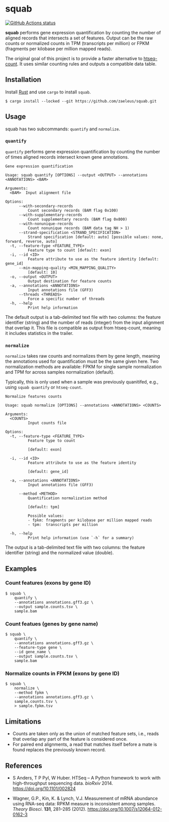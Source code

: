 # squab

[![GitHub Actions status](https://github.com/zaeleus/squab/workflows/CI/badge.svg)](https://github.com/zaeleus/squab/actions)

**squab** performs gene expression quantification by counting the number of
aligned records that intersects a set of features. Output can be the raw counts
or normalized counts in TPM (transcripts per million) or FPKM (fragments per
kilobase per million mapped reads).

The original goal of this project is to provide a faster alternative to
[htseq-count]. It uses similar counting rules and outputs a compatible data
table.

[htseq-count]: https://htseq.readthedocs.io/en/master/count.html

## Installation

Install [Rust] and use `cargo` to install `squab`.

```
$ cargo install --locked --git https://github.com/zaeleus/squab.git
```

[Rust]: https://www.rust-lang.org/tools/install


## Usage

squab has two subcommands: `quantify` and `normalize`.

### `quantify`

`quantify` performs gene expression quantification by counting the number of
times aligned records intersect known gene annotations.

```
Gene expression quantification

Usage: squab quantify [OPTIONS] --output <OUTPUT> --annotations <ANNOTATIONS> <BAM>

Arguments:
  <BAM>  Input alignment file

Options:
      --with-secondary-records
          Count secondary records (BAM flag 0x100)
      --with-supplementary-records
          Count supplementary records (BAM flag 0x800)
      --with-nonunique-records
          Count nonunique records (BAM data tag NH > 1)
      --strand-specification <STRAND_SPECIFICATION>
          Strand specification [default: auto] [possible values: none, forward, reverse, auto]
  -t, --feature-type <FEATURE_TYPE>
          Feature type to count [default: exon]
  -i, --id <ID>
          Feature attribute to use as the feature identity [default: gene_id]
      --min-mapping-quality <MIN_MAPPING_QUALITY>
          [default: 10]
  -o, --output <OUTPUT>
          Output destination for feature counts
  -a, --annotations <ANNOTATIONS>
          Input annotations file (GFF3)
      --threads <THREADS>
          Force a specific number of threads
  -h, --help
          Print help information
```

The default output is a tab-delimited text file with two columns: the feature
identifier (string) and the number of reads (integer) from the input alignment
that overlap it. This file is compatible as output from htseq-count, meaning it
includes statistics in the trailer.

### `normalize`

`normalize` takes raw counts and normalizes them by gene length, meaning the
annotations used for quantification must be the same given here. Two
normalization methods are available: FPKM for single sample normalization and
TPM for across samples normalization (default).

Typically, this is only used when a sample was previously quanitifed, e.g.,
using `squab quantify` or `htseq-count`.

```
Normalize features counts

Usage: squab normalize [OPTIONS] --annotations <ANNOTATIONS> <COUNTS>

Arguments:
  <COUNTS>
          Input counts file

Options:
  -t, --feature-type <FEATURE_TYPE>
          Feature type to count

          [default: exon]

  -i, --id <ID>
          Feature attribute to use as the feature identity

          [default: gene_id]

  -a, --annotations <ANNOTATIONS>
          Input annotations file (GFF3)

      --method <METHOD>
          Quantification normalization method

          [default: tpm]

          Possible values:
          - fpkm: fragments per kilobase per million mapped reads
          - tpm:  transcripts per million

  -h, --help
          Print help information (use `-h` for a summary)
```

The output is a tab-delimited text file with two columns: the feature
identifier (string) and the normalized value (double).

## Examples

### Count features (exons by gene ID)

```
$ squab \
    quantify \
    --annotations annotations.gff3.gz \
    --output sample.counts.tsv \
    sample.bam
```

### Count featues (genes by gene name)

```
$ squab \
    quantify \
    --annotations annotations.gff3.gz \
    --feature-type gene \
    --id gene_name \
    --output sample.counts.tsv \
    sample.bam
```

### Normalize counts in FPKM (exons by gene ID)

```
$ squab \
    normalize \
    --method fpkm \
    --annotations annotations.gff3.gz \
    sample.counts.tsv \
    > sample.fpkm.tsv
```

## Limitations

  * Counts are taken only as the union of matched feature sets, i.e., reads that
    overlap any part of the feature is considered once.
  * For paired end alignments, a read that matches itself before a mate is
    found replaces the previously known record.

## References

  * S Anders, T P Pyl, W Huber. HTSeq – A Python framework to work with
    high-throughput sequencing data. _bioRxiv_ 2014.
    https://doi.org/10.1101/002824

  * Wagner, G.P., Kin, K. & Lynch, V.J. Measurement of mRNA abundance using
    RNA-seq data: RPKM measure is inconsistent among samples. _Theory Biosci_.
    **131**, 281–285 (2012). https://doi.org/10.1007/s12064-012-0162-3
